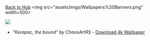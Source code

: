 [Back to Hub]([https://raw.githubusercontent.com/igorscc/afkwarden-presets/master/readme.md](https://github.com/IgorsCC/afkwarden-presets/blob/master/readme.md))  
<img src="assets/imgs/Wallpapers%20Banners.png" width=500>  

<img src="assets/wallpapers/KerapacWallpaper4k.png" width=500>  

- *"Kerapac, the bound" by ChaosArtRS* - [Download 4k Wallpaper](https://raw.githubusercontent.com/igorscc/afkwarden-presets/master/assets/wallpapers/KerapacWallpaper4k.png)  
